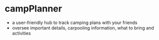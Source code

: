 # campPlanner
* a user-friendly hub to track camping plans with your friends
* oversee important details, carpooling information, what to bring and activities

